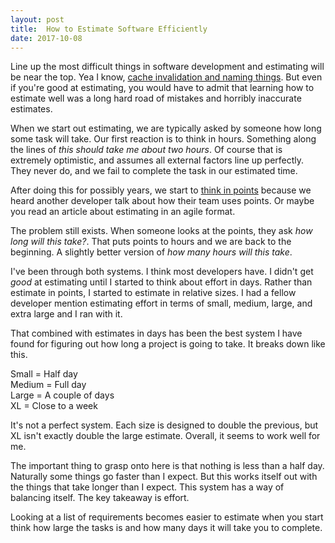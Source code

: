 ```yaml
---
layout: post
title:  How to Estimate Software Efficiently
date: 2017-10-08
---
```


Line up the most difficult things in software development and estimating will be near the top. Yea I know, [cache invalidation and naming things](https://martinfowler.com/bliki/TwoHardThings.html). But even if you're good at estimating, you would have to admit that learning how to estimate well was a long hard road of mistakes and horribly inaccurate estimates.

<!--more-->

When we start out estimating, we are typically asked by someone how long some task will take. Our first reaction is to think in hours. Something along the lines of _this should take me about two hours_. Of course that is extremely optimistic, and assumes all external factors line up perfectly. They never do, and we fail to complete the task in our estimated time.

After doing this for possibly years, we start to [think in points](https://www.mountaingoatsoftware.com/blog/what-are-story-points) because we heard another developer talk about how their team uses points. Or maybe you read an article about estimating in an agile format.

The problem still exists. When someone looks at the points, they ask _how long will this take?_. That puts points to hours and we are back to the beginning. A slightly better version of _how many hours will this take_.

I've been through both systems. I think most developers have. I didn't get _good_ at estimating until I started to think about effort in days. Rather than estimate in points, I started to estimate in relative sizes. I had a fellow developer mention estimating effort in terms of small, medium, large, and extra large and I ran with it.

That combined with estimates in days has been the best system I have found for figuring out how long a project is going to take. It breaks down like this.

Small = Half day  
Medium = Full day  
Large = A couple of days  
XL = Close to a week  

It's not a perfect system. Each size is designed to double the previous, but XL isn't exactly double the large estimate. Overall, it seems to work well for me.

The important thing to grasp onto here is that nothing is less than a half day. Naturally some things go faster than I expect. But this works itself out with the things that take longer than I expect. This system has a way of balancing itself. The key takeaway is effort. 

Looking at a list of requirements becomes easier to estimate when you start think how large the tasks is and how many days it will take you to complete.
